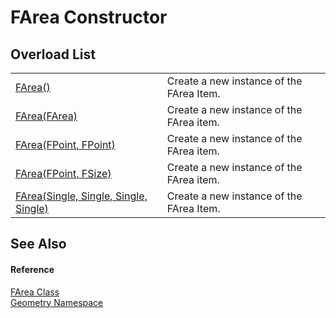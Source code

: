 # FArea Constructor


## Overload List
<table>
<tr>
<td><a href="b2f13846-45db-d155-4bf0-271fffd638fa.md">FArea()</a></td>
<td>Create a new instance of the FArea Item.</td></tr>
<tr>
<td><a href="4cf002ea-013e-197d-80b0-96bedc42942e.md">FArea(FArea)</a></td>
<td>Create a new instance of the FArea item.</td></tr>
<tr>
<td><a href="c3ef681f-44a8-1a68-739c-b7e9bcb1c159.md">FArea(FPoint, FPoint)</a></td>
<td>Create a new instance of the FArea item.</td></tr>
<tr>
<td><a href="629f25c9-86cd-3f47-8492-41b0919b1b14.md">FArea(FPoint, FSize)</a></td>
<td>Create a new instance of the FArea item.</td></tr>
<tr>
<td><a href="38d6ea4f-1067-e3a7-153b-d086a3b18c28.md">FArea(Single, Single, Single, Single)</a></td>
<td>Create a new instance of the FArea Item.</td></tr>
</table>

## See Also


#### Reference
<a href="bb9e7df7-af91-41d9-e4eb-f0500ec02002.md">FArea Class</a>  
<a href="eb409b48-e279-bdb4-daf3-3196b72d55a2.md">Geometry Namespace</a>  
